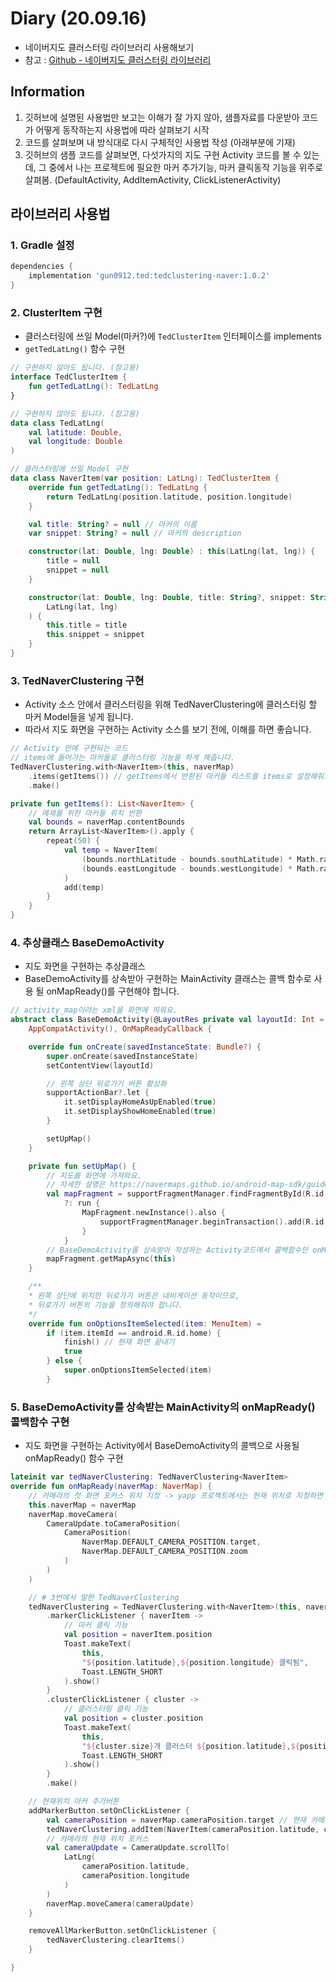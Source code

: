 # Diary (20.09.16)
* 네이버지도 클러스터링 라이브러리 사용해보기
* 참고 : [Github - 네이버지도 클러스터링 라이브러리](https://github.com/ParkSangGwon/TedNaverMapClustering)

## Information
1. 깃허브에 설명된 사용법만 보고는 이해가 잘 가지 않아, 샘플자료를 다운받아 코드가 어떻게 동작하는지 사용법에 따라 살펴보기 시작
2. 코드를 살펴보며 내 방식대로 다시 구체적인 사용법 작성 (아래부분에 기재)
3. 깃허브의 샘플 코드를 살펴보면, 다섯가지의 지도 구현 Activity 코드를 볼 수 있는데, 그 중에서 나는 프로젝트에 필요한 마커 추가기능, 마커 클릭동작 기능을 위주로 살펴봄. (DefaultActivity, AddItemActivity, ClickListenerActivity)


## 라이브러리 사용법
### 1. Gradle 설정
```gradle
dependencies {
    implementation 'gun0912.ted:tedclustering-naver:1.0.2'
}
```

### 2. ClusterItem 구현
* 클러스터링에 쓰일 Model(마커?)에 `TedClusterItem` 인터페이스를 implements
* `getTedLatLng()` 함수 구현

```kotlin
// 구현하지 않아도 됩니다. (참고용)
interface TedClusterItem {
    fun getTedLatLng(): TedLatLng
}
```

````kotlin
// 구현하지 않아도 됩니다. (참고용)
data class TedLatLng(
    val latitude: Double,
    val longitude: Double
)
````

````kotlin
// 클러스터링에 쓰일 Model 구현
data class NaverItem(var position: LatLng): TedClusterItem {
    override fun getTedLatLng(): TedLatLng {
        return TedLatLng(position.latitude, position.longitude)
    }

    val title: String? = null // 마커의 이름
    var snippet: String? = null // 마커의 description

    constructor(lat: Double, lng: Double) : this(LatLng(lat, lng)) {
        title = null
        snippet = null
    }

    constructor(lat: Double, lng: Double, title: String?, snippet: String?) : this(
        LatLng(lat, lng)
    ) {
        this.title = title
        this.snippet = snippet
    }
}
````

### 3. TedNaverClustering 구현
* Activity 소스 안에서 클러스터링을 위해 TedNaverClustering에 클러스터링 할 마커 Model들을 넣게 됩니다.
* 따라서 지도 화면을 구현하는 Activity 소스를 보기 전에, 이해를 하면 좋습니다.
```kotlin
// Activity 안에 구현되는 코드
// items에 들어가는 마커들로 클러스터링 기능을 하게 해줍니다.
TedNaverClustering.with<NaverItem>(this, naverMap)
    .items(getItems()) // getItems에서 반환된 마커들 리스트를 items로 설정해줘요.
    .make()

private fun getItems(): List<NaverItem> {
    // 예제를 위한 마커들 위치 반환
    val bounds = naverMap.contentBounds
    return ArrayList<NaverItem>().apply {
        repeat(50) {
            val temp = NaverItem(
                (bounds.northLatitude - bounds.southLatitude) * Math.random() + bounds.southLatitude,
                (bounds.eastLongitude - bounds.westLongitude) * Math.random() + bounds.westLongitude
            )
            add(temp)
        }
    }
}
```

### 4. 추상클래스 BaseDemoActivity
* 지도 화면을 구현하는 추상클래스
* BaseDemoActivity를 상속받아 구현하는 MainActivity 클래스는 콜백 함수로 사용 될 onMapReady()를 구현해야 합니다.
```kotlin
// activity_map이라는 xml을 화면에 띄워요.
abstract class BaseDemoActivity(@LayoutRes private val layoutId: Int = R.layout.activity_map) :
    AppCompatActivity(), OnMapReadyCallback {

    override fun onCreate(savedInstanceState: Bundle?) {
        super.onCreate(savedInstanceState)
        setContentView(layoutId)

        // 왼쪽 상단 뒤로가기 버튼 활성화
        supportActionBar?.let {
            it.setDisplayHomeAsUpEnabled(true)
            it.setDisplayShowHomeEnabled(true)
        }

        setUpMap()
    }

    private fun setUpMap() {
        // 지도를 화면에 가져와요.
        // 자세한 설명은 https://navermaps.github.io/android-map-sdk/guide-ko/2-1.html를 확인해주세요.
        val mapFragment = supportFragmentManager.findFragmentById(R.id.map_fragment) as MapFragment?
            ?: run {
                MapFragment.newInstance().also {
                    supportFragmentManager.beginTransaction().add(R.id.map_fragment, it).commit()
                }
            }
        // BaseDemoActivity를 상속받아 작성하는 Activity코드에서 콜백함수인 onMapReady()를 구현하게 됩니다.
        mapFragment.getMapAsync(this)
    }

    /**
    * 왼쪽 상단에 위치한 뒤로가기 버튼은 네비게이션 동작이므로,
    * 뒤로가기 버튼의 기능을 정의해줘야 합니다.
    */
    override fun onOptionsItemSelected(item: MenuItem) =
        if (item.itemId == android.R.id.home) {
            finish() // 현재 화면 끝내기
            true
        } else {
            super.onOptionsItemSelected(item)
        }

```

### 5. BaseDemoActivity를 상속받는 MainActivity의 onMapReady() 콜백함수 구현
* 지도 화면을 구현하는 Activity에서 BaseDemoActivity의 콜백으로 사용될 onMapReady() 함수 구현
```kotlin
lateinit var tedNaverClustering: TedNaverClustering<NaverItem>
override fun onMapReady(naverMap: NaverMap) {
    // 카메라의 첫 화면 포커스 위치 지정 -> yapp 프로젝트에서는 현재 위치로 지정하면 될 듯
    this.naverMap = naverMap
    naverMap.moveCamera(
        CameraUpdate.toCameraPosition(
            CameraPosition(
                NaverMap.DEFAULT_CAMERA_POSITION.target,
                NaverMap.DEFAULT_CAMERA_POSITION.zoom
            )
        )
    )

    // # 3번에서 말한 TedNaverClustering
    tedNaverClustering = TedNaverClustering.with<NaverItem>(this, naverMap)
        .markerClickListener { naverItem ->
            // 마커 클릭 기능
            val position = naverItem.position
            Toast.makeText(
                this,
                "${position.latitude},${position.longitude} 클릭됨",
                Toast.LENGTH_SHORT
            ).show()
        }
        .clusterClickListener { cluster ->
            // 클러스터링 클릭 기능
            val position = cluster.position
            Toast.makeText(
                this,
                "${cluster.size}개 클러스터 ${position.latitude},${position.longitude} 클릭됨",
                Toast.LENGTH_SHORT
            ).show()
        }
        .make()

    // 현재위치 마커 추가버튼
    addMarkerButton.setOnClickListener {
        val cameraPosition = naverMap.cameraPosition.target // 현재 카메라 위치
        tedNaverClustering.addItem(NaverItem(cameraPosition.latitude, cameraPosition.longitude)) // 클러스터링 할 마커로 추가해요
        // 카메라의 현재 위치 포커스
        val cameraUpdate = CameraUpdate.scrollTo(
            LatLng(
                cameraPosition.latitude,
                cameraPosition.longitude
            )
        )
        naverMap.moveCamera(cameraUpdate)
    }

    removeAllMarkerButton.setOnClickListener {
        tedNaverClustering.clearItems()
    }

}
```
